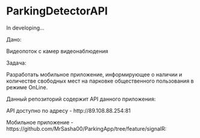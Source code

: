 # ParkingDetectorAPI
In developing...

<p>Дано:</p> 
Видеопоток с камер видеонаблюдения

<p>Задача:</p>
Разработать мобильное приложение, информирующее о наличии и количестве свободных мест на парковке общественного пользования в режиме OnLine.
<p>Данный репозиторий содержит API данного приложения:</p>
<p>API доступно по адресу - http://89.108.88.254:81</p>

<p>Мобильное приложение - https://github.com/MrSasha00/ParkingApp/tree/feature/signalR:</p>
